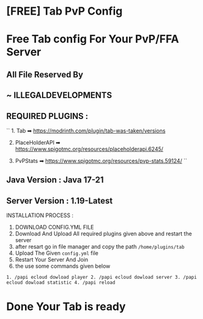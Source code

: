 # [FREE] Tab PvP Config
# Free Tab config For Your PvP/FFA Server
## All File Reserved By 
## ~ ILLEGALDEVELOPMENTS

## REQUIRED PLUGINS :

`` 1. Tab ➡ https://modrinth.com/plugin/tab-was-taken/versions

2. PlaceHolderAPI ➡ https://www.spigotmc.org/resources/placeholderapi.6245/

3. PvPStats ➡ https://www.spigotmc.org/resources/pvp-stats.59124/ ``


## Java Version : Java 17-21
## Server Version : 1.19-Latest

INSTALLATION PROCESS :
1. DOWNLOAD CONFIG.YML FILE
2. Download And Upload All required plugins given above and restart the server
3. after resart go in file manager and copy the path
``/home/plugins/tab``
4. Upload The Given ``config.yml`` file
5. Restart Your Server And Join
6. the use some commands given below

`` 1. /papi ecloud dowload player
2. /papi ecloud dowload server
3. /papi ecloud dowload statistic
4. /papi reload ``
# Done Your Tab is ready

